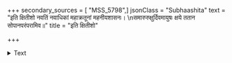 +++
secondary_sources = [ "MSS_5798",]
jsonClass = "Subhaashita"
text = "इति क्षितीशो नवतिं नवाधिकां महाक्रतूनां महनीयशासनः।  \nसमारुरुक्षुर्दिवमायुषः क्षये ततान सोपानपरंपरामिव॥"
title = "इति क्षितीशो"

+++

<details><summary>Text</summary>

इति क्षितीशो नवतिं नवाधिकां महाक्रतूनां महनीयशासनः।  
समारुरुक्षुर्दिवमायुषः क्षये ततान सोपानपरंपरामिव॥
</details>
